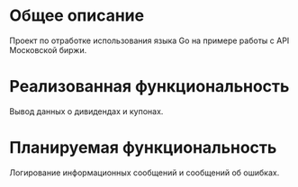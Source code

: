 # Общее описание
Проект по отработке использования языка Go на примере работы с API Московской биржи.

# Реализованная функциональность
Вывод данных о дивидендах и купонах.

# Планируемая функциональность
Логирование информационных сообщений и сообщений об ошибках.

